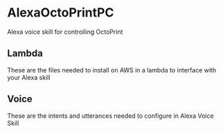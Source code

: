 # AlexaOctoPrintPC
Alexa voice skill for controlling OctoPrint


## Lambda
These are the files needed to install on AWS in a lambda to interface with your Alexa skill

## Voice
These are the intents and utterances needed to configure in Alexa Voice Skill 
